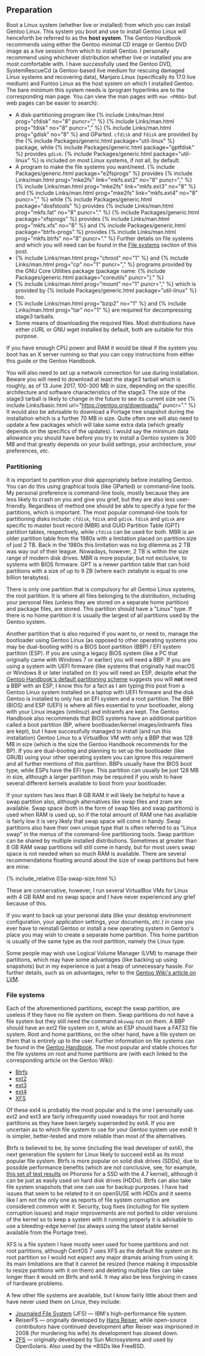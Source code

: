 <!-- 3 -->
## Preparation
Boot a Linux system (whether live or installed) from which you can install Gentoo Linux. This system you boot and use to install Gentoo Linux will henceforth be referred to as the **host system**. The Gentoo Handbook recommends using either the Gentoo minimal CD image or Gentoo DVD image as a live session from which to install Gentoo. I personally recommend using whichever distribution whether live or installed you are most comfortable with. I have successfully used the Gentoo DVD, SystemRescueCd (a Gentoo-based live medium for rescuing damaged Linux systems and recovering data), Manjaro Linux (specifically its 17.0 live medium) and Funtoo Linux as the host system on which I installed Gentoo. The bare minimum this system needs is (program hyperlinks are to the corresponding man page. You can view the man pages with `man <PROG>` but web pages can be easier to search):

* A disk-partitioning program like {% include Links/man.html prog="cfdisk" no="8" puncr="," %} {% include Links/man.html prog="fdisk" no="8" puncr="," %} {% include Links/man.html prog="gdisk" no="8" %} and GParted. `cfdisk` and `fdisk` are provided by the {% include Packages/generic.html package="util-linux" %} package, while {% include Packages/generic.html package="gptfdisk" %} provides `gdisk`. {% include Packages/generic.html package="util-linux" %} is included on most Linux systems, if not all, by default. 
* A program to make the file systems you want/need. {% include Packages/generic.html package="e2fsprogs" %} provides {% include Links/man.html prog="mke2fs" link="mkfs.ext2" no="8" puncr="," %} {% include Links/man.html prog="mke2fs" link="mkfs.ext3" no="8" %} and {% include Links/man.html prog="mke2fs" link="mkfs.ext4" no="8" puncr="," %} while {% include Packages/generic.html package="dosfstools" %} provides {% include Links/man.html prog="mkfs.fat" no="8" puncr="." %} {% include Packages/generic.html package="xfsprogs" %} provides {% include Links/man.html prog="mkfs.xfs" no="8" %} and {% include Packages/generic.html package="btrfs-progs" %} provides {% include Links/man.html prog="mkfs.btrfs" no="8" puncr="." %} Further details on file systems and which you will need can be found in the [File systems](#file-systems) section of this post.
* {% include Links/man.html prog="chroot" no="1" %} and {% include Links/man.html prog="cp" no="1" puncr="," %} programs provided by the GNU Core Utilities package (package name: {% include Packages/generic.html package="coreutils" puncr=")." %}
* {% include Links/man.html prog="mount" no="1" puncr="," %} which is provided by {% include Packages/generic.html package="util-linux" %} too. 
* {% include Links/man.html prog="bzip2" no="1" %} and {% include Links/man.html prog="tar" no="1" %} are required for decompressing stage3 tarballs. 
* Some means of downloading the required files. Most distributions have either cURL or GNU wget installed by default, both are suitable for this purpose. 

If you have enough CPU power and RAM it would be ideal if the system you boot has an X server running so that you can copy instructions from either this guide or the Gentoo Handbook. 

You will also need to set up a network connection for use during installation. Beware you will need to download at least the stage3 tarball which is roughly, as of 13 June 2017, 100-300 MB in size, depending on the specific architecture and software characteristics of the stage3. The size of the stage3 tarball is likely to change in the future to see its current size see {% include Links/basic.html url="https://gentoo.org/downloads/" puncr="." %} It would also be advisable to download a Portage tree snapshot during the installation which is a further 70 MB in size. Quite often one will also need to update a few packages which will take some extra data (which greatly depends on the specifics of the updates). I would say the minimum data allowance you should have before you try to install a Gentoo system is 300 MB and that greatly depends on your build settings, your architecture, your preferences, <i>etc.</i>

### Partitioning
It is important to partition your disk appropriately before installing Gentoo. You can do this using graphical tools (like GParted) or command-line tools. My personal preference is command-line tools, mostly because they are less likely to crash on you and give you grief, but they are also less user-friendly. Regardless of method one should be able to specify a *type* for the partitions, which is important. The most popular command-line tools for partitioning disks include: `cfdisk`, `fdisk` and `gdisk`. `fdisk` and `gdisk` are specific to master boot record (MBR) and GUID Partition Table (GPT) partition tables, respectively, while `cfdisk` can be used for both. MBR is an older partition table from the 1980s with a limitation placed on partition size of just 2 TB. Back in the 1980s this limitation was no big dilemma as 2 TB was way out of their league. Nowadays, however, 2 TB is within the size range of modern disk drives. MBR is more popular, but not exclusive, to systems with BIOS firmware. GPT is a newer partition table that can hold partitions with a size of up to 9 ZB (where each zetabyte is equal to one billion terabytes).

There is only one partition that is compulsory for all Gentoo Linux systems, the root partition. It is where all files belonging to the distribution, including your personal files (unless they are stored on a separate home partition) and package files, are stored. This partition should have a "Linux" type. If there is no home partition it is usually the largest of all partitions used by the Gentoo system.

Another partition that is also required if you want to, or need to, manage the bootloader using Gentoo Linux (as opposed to other operating systems you may be dual-booting with) is a BIOS boot partition (BBP) / EFI system partition (ESP). If you are using a legacy BIOS system (like a PC that originally came with Windows 7 or earlier) you will need a BBP. If you are using a system with UEFI firmware (like systems that originally had macOS or Windows 8 or later installed on it) you will need an ESP, despite what the [Gentoo Handbook's default partitioning scheme](https://wiki.gentoo.org/wiki/Handbook:AMD64/Installation/Disks#Default_partitioning_scheme) suggests you will **not** need a BBP with an ESP, I know this for a fact as I am typing this post from a Gentoo Linux system installed on a laptop with UEFI firmware and the disk Gentoo is installed to only has an EFI system and a root partition. The BBP (BIOS) and ESP (UEFI) is where all files essential to your bootloader, along with your Linux images (vmlinuz) and initramfs are kept. The Gentoo Handbook also recommends that BIOS systems have an additional partition called a boot partition (BP, where bootloader/kernel images/initramfs files are kept), but I have successfully managed to install (and run this installation) Gentoo Linux to a VirtualBox VM with only a BBP that was 128 MB in size (which is the size the Gentoo Handbook recommends for the BP). If you are dual-booting and planning to set up the bootloader (like GRUB) using your other operating system you can ignore this requirement and all further mentions of this partition. BBPs usually have the BIOS boot type, while ESPs have the EFI type. This partition can usually be just 128 MB in size, although a larger partition may be required if you wish to have several different kernels available to boot from your bootloader.  

If your system has less than 8 GB RAM it will likely be helpful to have a swap partition also, although alternatives like swap files and zram are available. Swap space (both in the form of swap files and swap partitions) is used when RAM is used up, so if the total amount of RAM one has available is fairly low it is very likely that swap space will come in handy. Swap partitions also have their own unique type that is often referred to as "Linux swap" in the menus of the command-line partitioning tools. Swap partition can be shared by multiple installed distributions. Sometimes at greater than 8 GB RAM swap partitions will still come in handy, but for most users swap space is not needed when so much RAM is available. There are several recommendations floating around about the size of swap partitions but here are mine:

{% include_relative 03a-swap-size.html %}

These are conservative, however, I run several VirtualBox VMs for Linux with 4 GB RAM and no swap space and I have never experienced any grief because of this. 

If you want to back up your personal data (like your desktop environment configuration, your application settings, your documents, *etc.*) in case you ever have to reinstall Gentoo or install a new operating system in Gentoo's place you may wish to create a separate home partition. This home partition is usually of the same type as the root partition, namely the Linux type. 

Some people may wish use Logical Volume Manager (LVM) to manage their partitions, which may have some advantages (like backing up using snapshots) but in my experience is just a heap of unnecessary hassle. For further details, such as on advantages, refer to the [Gentoo Wiki's article on LVM](https://wiki.gentoo.org/wiki/LVM).

### File systems
Each of the aforementioned partitions, except the swap partition, are useless if they have no file system on them. Swap partitions do not have a file system but they still need the command `mkswap` run on them. A BBP should have an ext2 file system on it, while an ESP should have a FAT32 file system. Root and home partitions, on the other hand, have a file system on them that is entirely up to the user. Further information on file systems can be found in the [Gentoo Handbook](https://wiki.gentoo.org/wiki/Handbook:AMD64/Installation/Disks#Creating_file_systems). The most popular and stable choices for the file systems on root and home partitions are (with each linked to the corresponding article on the Gentoo Wiki):

* [Btrfs](https://wiki.gentoo.org/wiki/Btrfs)
* [ext2](https://wiki.gentoo.org/wiki/ext2)
* [ext3](https://wiki.gentoo.org/wiki/ext3)
* [ext4](https://wiki.gentoo.org/wiki/ext4)
* [XFS](https://wiki.gentoo.org/wiki/XFS)

Of these ext4 is probably the most popular and is the one I personally use. ext2 and ext3 are fairly infrequently used nowadays for root and home partitions as they have been largely superseded by ext4. If you are uncertain as to which file system to use for your Gentoo system use ext4! It is simpler, better-tested and more reliable than most of the alternatives. 

Btrfs is believed to be, by some (including the lead developer of ext4), the next generation file system for Linux likely to succeed ext4 as its most popular file system. Btrfs is more popular on solid disk drives (SDDs), due to possible performance benefits (which are not conclusive, see, for example, [this set of test results](http://openbenchmarking.org/result/1608041-LO-LINUX44BT99) on Phoronix for a SSD with the 4.7 kernel), although it can be just as easily used on hard disk drives (HDDs). Btrfs can also take file system snapshots that one can use for backup purposes. I have had issues that seem to be related to it on openSUSE with HDDs and it seems like I am not the only one as reports of file system corruption are considered common with it. Security, bug fixes (including for file system corruption issues) and major improvements are not ported to older versions of the kernel so to keep a system with it running properly it is advisable to use a bleeding-edge kernel (so always using the latest stable kernel available from the Portage tree).  

XFS is a file system I have mostly seen used for home partitions and not root partitions, although CentOS 7 uses XFS as the default file system on its root partition so I would not expect any major dramas arising from using it. Its main limitations are that it cannot be resized (hence making it impossible to resize partitions with it on them) and deleting multiple files can take longer than it would on Btrfs and ext4. It may also be less forgiving in cases of hardware problems. 

A few other file systems are available, but I know fairly little about them and have never used them on Linux, they include:

* [Journaled File System](https://wiki.gentoo.org/wiki/JFS) (JFS) &mdash; IBM's high-performance file system. 
* ReiserFS &mdash; originally developed by [Hans Reiser](https://en.wikipedia.org/wiki/Hans_Reiser), while open-source contributors have continued development after Reiser was imprisoned in 2008 (for murdering his wife) its development has slowed down. 
* [ZFS](https://wiki.gentoo.org/wiki/ZFS) &mdash; originally developed by Sun Microsystems and used by OpenSolaris. Also used by the *BSDs like FreeBSD. 
